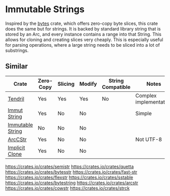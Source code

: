# Immutable Strings

Inspired by the [bytes](https://docs.rs/bytes) crate, which offers zero-copy
byte slices, this crate does the same but for strings. It is backed by standard
library string that is stored by an Arc, and every instance contains a range
into that String.  This allows for cloning and creating slices very cheaply.
This is especially useful for parsing operations, where a large string needs to
be sliced into a lot of substrings.

## Similar

| Crate | Zero-Copy | Slicing | Modify | String Compatible | Notes |
| --- | --- | --- | --- | --- | --- |
| [Tendril](https://crates.io/crates/tendril) | Yes | Yes | Yes | No | Complex implementation |
| [Immut String](https://crates.io/crates/immut_string) | Yes | No | No |  | Simple |
| [Immutable String](https://crates.io/crates/immutable_string) | No | No | No | | |
| [ArcCStr](https://crates.io/crates/arccstr) | Yes | No | No | | Not UTF-8 |
| [Implicit Clone](https://crates.io/crates/implicit-clone) | Yes | No | No | | |


https://crates.io/crates/semistr
https://crates.io/crates/quetta
https://crates.io/crates/bytesstr
https://crates.io/crates/fast-str
https://crates.io/crates/flexstr
https://crates.io/crates/sstable
https://crates.io/crates/bytestring
https://crates.io/crates/arcstr
https://crates.io/crates/cowstr
https://crates.io/crates/strck

